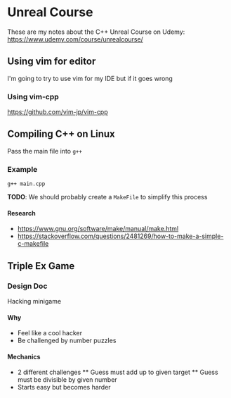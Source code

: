 # Unreal Course

These are my notes about the C++ Unreal Course on Udemy:
https://www.udemy.com/course/unrealcourse/

## Using vim for editor

I'm going to try to use vim for my IDE but if it goes wrong 

### Using vim-cpp

https://github.com/vim-jp/vim-cpp

## Compiling C++ on Linux

Pass the main file into `g++`

### Example

```
g++ main.cpp
```

**TODO**: We should probably create a `MakeFile` to simplify this process

#### Research

* https://www.gnu.org/software/make/manual/make.html
* https://stackoverflow.com/questions/2481269/how-to-make-a-simple-c-makefile

## Triple Ex Game

### Design Doc

Hacking minigame

#### Why

* Feel like a cool hacker
* Be challenged by number puzzles

#### Mechanics

* 2 different challenges
** Guess must add up to given target
** Guess must be divisible by given number
* Starts easy but becomes harder
